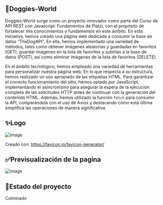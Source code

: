 ## 🧡Doggies-World

Doggies-World surge como un proyecto innovador como parte del Curso de API REST con Javascript: Fundamentos de Platzi, con el propósito de fortalecer mis conocimientos y fundamentos en este ámbito. En esta iniciativa, hemos creado una página web dedicada a consumir la base de datos "TheDogAPI". En ella, hemos implementado una variedad de métodos, tales como obtener imágenes aleatorias y guardadas en favoritos (GET), guardar imágenes en la lista de favoritos y subirlas a la base de datos (POST), así como eliminar imágenes de la lista de favoritos (DELETE).

En el ámbito tecnológico, hemos empleado una variedad de herramientas para personalizar nuestra página web. En lo que respecta a su estructura, hemos realizado un uso apropiado de las etiquetas HTML. Para garantizar el correcto funcionamiento del sitio, hemos optado por JavaScript, implementando el asincronismo para asegurar la espera de la ejecución completa de las solicitudes HTTP antes de continuar con la generación del contenido HTML. Además, hemos utilizado la función `fetch` para consumir la API, comparándola con el uso de Axios y destacando cómo esta última simplifica las operaciones de manera significativa.

## ✨Logo

![image](https://github.com/mstovarh/doggies-world-apirest-js/assets/107591274/b4122deb-eff0-4125-b166-e86fe160446f)

Creado con: <a>https://favicon.io/favicon-generator/</a>

## ✅Previsualización de la pagina

![image](https://github.com/mstovarh/doggies-world-apirest-js/assets/107591274/08688f19-205a-4155-99ec-b5779a00562c)

## 📌Estado del proyecto

Culminado
